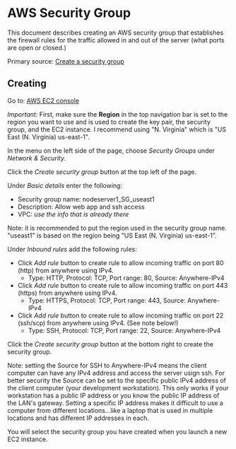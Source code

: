 # AWS Security Group

This document describes creating an AWS security group that establishes the firewall rules for the traffic allowed in and out of the server (what ports
are open or closed.)

Primary source: [Create a security group](https://docs.aws.amazon.com/AWSEC2/latest/UserGuide/get-set-up-for-amazon-ec2.html#create-a-base-security-group)

## Creating

Go to: [AWS EC2 console](https://console.aws.amazon.com/ec2/)

*Important:* First, make sure the **Region** in the top navigation bar is set to the region you want to use and is used to create the key pair,
the security group, and the EC2 instance. I recommend using "N. Virginia" which is "US East (N. Virginia) us-east-1".

In the menu on the left side of the page, choose *Security Groups* under *Network &amp; Security*.

Click the *Create security group* button at the top left of the page.

Under *Basic details* enter the following:

* Security group name: nodeserver1_SG_useast1
* Description: Allow web app and ssh access
* VPC: *use the info that is already there*

Note: it is recommended to put the region used in the security group name. "useast1" is based on the region being "US East (N. Virginia) us-east-1".

Under *Inbound rules* add the following rules:

* Click *Add rule* button to create rule to allow incoming traffic on port 80 (http) from anywhere using IPv4.
  * Type: HTTP, Protocol: TCP, Port range: 80, Source: Anywhere-IPv4
* Click *Add rule* button to create rule to allow incoming traffic on port 443 (https) from anywhere using IPv4.
  * Type: HTTPS, Protocol: TCP, Port range: 443, Source: Anywhere-IPv4
* Click *Add rule* button to create rule to allow incoming traffic on port 22 (ssh/scp) from anywhere using IPv4. (See note below!)
  * Type: SSH, Protocol: TCP, Port range: 22, Source: Anywhere-IPv4

Click the *Create security group* button at the bottom right to create the security group.

Note: setting the Source for SSH to Anywhere-IPv4 means the client computer can have any IPv4 address and access the server usign ssh.
For better security the Source can be set to the specific public IPv4 address of the client computer (your development workstation).
This only works if your workstation has a public IP address or you know the public IP address of the LAN's gateway. Setting a specific IP address
makes it difficult to use a computer from different locations...like a laptop that is used in multiple locations and has different IP addresses in each.

You will select the security group you have created when you launch a new EC2 instance.
